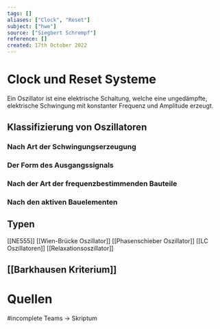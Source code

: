 ```yaml
---
tags: []
aliases: ["Clock", "Reset"]
subject: ["hwe"]
source: ["Siegbert Schrempf"]
reference: []
created: 17th October 2022
---
```


# Clock und Reset Systeme
Ein Oszillator ist eine elektrische Schaltung, welche eine ungedämpfte, elektrische Schwingung mit konstanter Frequenz und Amplitude erzeugt.

## Klassifizierung von Oszillatoren
### Nach Art der Schwingungserzeugung
### Der Form des Ausgangssignals
### Nach der Art der frequenzbestimmenden Bauteile
### Nach den aktiven Bauelementen

## Typen
[[NE555]]
[[Wien-Brücke Oszillator]]
[[Phasenschieber Oszillator]]
[[LC Oszillatoren]]
[[Relaxationsoszillator]]

## [[Barkhausen Kriterium]]

# Quellen
#incomplete 
Teams -> Skriptum